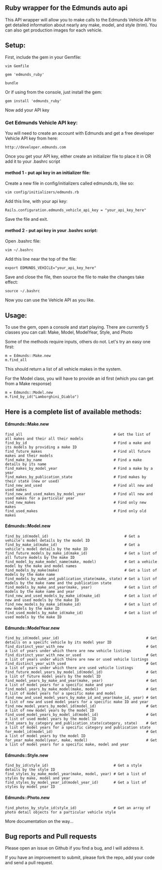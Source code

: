 ## Ruby wrapper for the Edmunds auto api

This API wrapper will allow you to make calls to the Edmunds Vehicle API to get detailed information about nearly any make, model, and style (trim).
You can also get production images for each vehicle.


## Setup:

First, include the gem in your Gemfile:

    vim Gemfile

    gem 'edmunds_ruby'

    bundle

Or if using from the console, just install the gem:

    gem install 'edmunds_ruby'

Now add your API key

### Get Edmunds Vehicle API key:

You will need to create an account with Edmunds and get a free developer Vehicle API key from here:

    http://developer.edmunds.com

Once you get your API key, either create an initializer file to place it in OR add it to your .bashrc script

#### method 1 - put api key in an initializer file:

Create a new file in config/initializers called edmunds.rb, like so:

    vim config/initializers/edmunds.rb

Add this line, with your api key:

    Rails.configuration.edmunds_vehicle_api_key = "your_api_key_here"

Save the file and exit.


#### method 2 - put api key in your .bashrc script:

Open .bashrc file:

    vim ~/.bashrc

Add this line near the top of the file:

    export EDMUNDS_VEHICLE="your_api_key_here"

Save and close the file, then source the file to make the changes take effect:

    source ~/.bashrc

Now you can use the Vehicle API as you like.


## Usage:

To use the gem, open a console and start playing.
There are currently 5 classes you can call: Make, Model, ModelYear, Style, and Photo

Some of the methods require inputs, others do not. Let's try an easy one first:

    m = Edmunds::Make.new
    m.find_all

This should return a list of all vehicle makes in the system.

For the Model class, you will have to provide an id first (which you can get from a Make response)

    m = Edmunds::Model.new
    m.find_by_id("Lamborghini_Diablo")

## Here is a complete list of available methods:

#### Edmunds::Make.new

    find_all                                          # Get the list of all makes and their all their models
    find_by_id                                        # Find a make and its models by providing a make ID
    find_future_makes                                 # Find all future makes and their models
    find_make_by_name                                 # Find a make details by its name
    find_makes_by_model_year                          # Find a make by a year
    find_makes_by_publication_state                   # Find makes by their state (new or used)
    find_new_and_used                                 # Find all new and used makes
    find_new_and_used_makes_by_model_year             # Find all new and used makes for a particular year
    find_new_makes                                    # Find only new makes
    find_used_makes                                   # Find only old makes

#### Edmunds::Model.new

    find_by_id(model_id)                                   # Get a vehicle's model details by the model ID
    find_by_make_id(make_id)                               # Get a vehicle's model details by the make ID
    find_future_models_by_make_id(make_id)                 # Get a list of all future models by the make ID
    find_model_by_make_model_name(make, model)             # Get a vehicle model by the make and model names
    find_models_by_make(make)                              # Get a list of models by the make name
    find_models_by_make_and_publication_state(make, state) # Get a list of models by the make name and the publication state
    find_models_by_make_and_year(make, year)               # Get a list of models by the make name and year
    find_new_and_used_models_by_make_id(make_id)           # Get a list of new and used models by the make ID
    find_new_models_by_make_id(make_id)                    # Get a list of new models by the make ID
    find_used_models_by_make_id(make_id)                   # Get a list of used models by the make ID

#### Edmunds::ModelYear.new

    find_by_id(model_year_id)                                        # Get details on a specifc vehicle by its model year ID
    find_distinct_year_with_new                                      # Get a list of years under which there are new vehicle listings
    find_distinct_year_with_new_or_used                              # Get a list of years under which there are new or used vehicle listings
    find_distinct_year_with_used                                     # Get a list of years under which there are used vehicle listings
    find_future_model_years_by_model_id(model_id)                    # Get a list of future model years by the model ID
    find_model_years_by_make_and_year(make, year)                    # Get a list of model years for a specific make and year
    find_model_years_by_make_model(make, model)                      # Get a list of model years for a specific make and model
    find_new_and_used_model_years_by_make_id_and_year(make_id, year) # Get a list of new and used model years for a specific make ID and year
    find_new_model_years_by_model_id(model_id)                       # Get a list of new model years by the model ID
    find_used_model_years_by_model_id(model_id)                      # Get a list of used model years by the model ID
    find_years_by_category_and_publication_state(category, state)    # Get a list of model years for a specific category and publication state
    for_model_id(model_id)                                           # Get a list of model years by the model ID
    for_year_make_model(year, make, model)                           # Get a list of model years for a specific make, model and year

#### Edmunds::Style.new

    find_by_id(style_id)                              # Get a style details by the style ID
    find_styles_by_make_model_year(make, model, year) # Get a list of styles by make, model and year
    find_styles_by_model_year_id(model_year_id)       # Get a list of styles by model year ID

#### Edmunds::Photo.new

    find_photos_by_style_id(style_id)                 # Get an array of photo detail objects for a particular vehicle style

More documentation on the way...

## Bug reports and Pull requests

Please open an issue on Github if you find a bug, and I will address it.

If you have an improvement to submit, please fork the repo, add your code and send a pull request.



